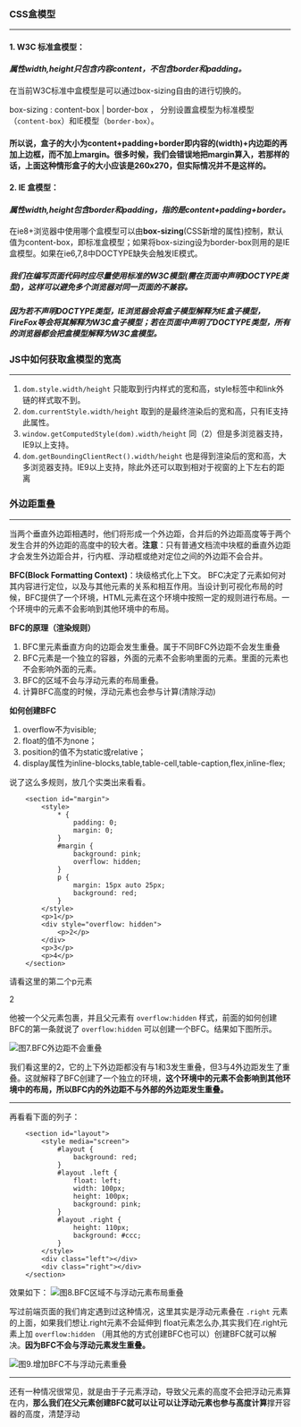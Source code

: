 ### CSS盒模型

***

#### 1. W3C 标准盒模型：

#### *属性width,height只包含内容content，不包含border和padding。*

在当前W3C标准中盒模型是可以通过box-sizing自由的进行切换的。

box-sizing :	content-box | border-box ， 分别设置盒模型为标准模型（`content-box`）和IE模型（`border-box`）。

#### 所以说，盒子的大小为content+padding+border即内容的(width)+内边距的再加上边框，而不加上margin。很多时候，我们会错误地把margin算入，若那样的话，上面这种情形盒子的大小应该是260x270，但实际情况并不是这样的。

#### 2. IE 盒模型：

#### *属性width,height包含border和padding，指的是content+padding+border。*

在ie8+浏览器中使用哪个盒模型可以由**box-sizing**(CSS新增的属性)控制，默认值为content-box，即标准盒模型；如果将box-sizing设为border-box则用的是IE盒模型。如果在ie6,7,8中DOCTYPE缺失会触发IE模式。


##### 我们在编写页面代码时应尽量使用标准的W3C模型(需在页面中声明DOCTYPE类型)，这样可以避免多个浏览器对同一页面的不兼容。

##### 因为若不声明DOCTYPE类型，IE浏览器会将盒子模型解释为IE盒子模型，FireFox等会将其解释为W3C盒子模型；**若在页面中声明了DOCTYPE类型，所有的浏览器都会把盒模型解释为W3C盒模型。**

### JS中如何获取盒模型的宽高

***

1. `dom.style.width/height` 只能取到行内样式的宽和高，style标签中和link外链的样式取不到。
2. `dom.currentStyle.width/height` 取到的是最终渲染后的宽和高，只有IE支持此属性。
3. `window.getComputedStyle(dom).width/height` 同（2）但是多浏览器支持，IE9以上支持。
4. `dom.getBoundingClientRect().width/height` 也是得到渲染后的宽和高，大多浏览器支持。IE9以上支持，除此外还可以取到相对于视窗的上下左右的距离

### 外边距重叠

***

当两个垂直外边距相遇时，他们将形成一个外边距，合并后的外边距高度等于两个发生合并的外边距的高度中的较大者。**注意**：只有普通文档流中块框的垂直外边距才会发生外边距合并，行内框、浮动框或绝对定位之间的外边距不会合并。

**BFC(Block Formatting Context)**：块级格式化上下文。
BFC决定了元素如何对其内容进行定位，以及与其他元素的关系和相互作用。当设计到可视化布局的时候，BFC提供了一个环境，HTML元素在这个环境中按照一定的规则进行布局。一个环境中的元素不会影响到其他环境中的布局。

**BFC的原理（渲染规则）**

1. BFC里元素垂直方向的边距会发生重叠。属于不同BFC外边距不会发生重叠
2. BFC元素是一个独立的容器，外面的元素不会影响里面的元素。里面的元素也不会影响外面的元素。
3. BFC的区域不会与浮动元素的布局重叠。
4. 计算BFC高度的时候，浮动元素也会参与计算(清除浮动)

**如何创建BFC**

1. overflow不为visible;
2. float的值不为none；
3. position的值不为static或relative；
4. display属性为inline-blocks,table,table-cell,table-caption,flex,inline-flex;

说了这么多规则，放几个实类出来看看。

```
    <section id="margin">
        <style>
            * {
                padding: 0;
                margin: 0;
            }
            #margin {
                background: pink;
                overflow: hidden;
            }
            p {
                margin: 15px auto 25px;
                background: red;
            }
        </style>
        <p>1</p>
        <div style="overflow: hidden">
            <p>2</p>
        </div>
        <p>3</p>
        <p>4</p>
    </section>
```

请看这里的第二个p元素<p>2</p>他被一个父元素包裹，并且父元素有 `overflow:hidden` 样式，前面的如何创建BFC的第一条就说了 `overflow:hidden` 可以创建一个BFC。结果如下图所示。

![图7.BFC外边距不会重叠](https://segmentfault.com/img/remote/1460000013069525)

我们看这里的2，它的上下外边距都没有与1和3发生重叠，但3与4外边距发生了重叠。这就解释了BFC创建了一个独立的环境，**这个环境中的元素不会影响到其他环境中的布局，所以BFC内的外边距不与外部的外边距发生重叠。**

------

再看看下面的列子：

```
    <section id="layout">
        <style media="screen">
            #layout {
                background: red;
            }
            #layout .left {
                float: left;
                width: 100px;
                height: 100px;
                background: pink;
            }
            #layout .right {
                height: 110px;
                background: #ccc;
            }
        </style>
        <div class="left"></div>
        <div class="right"></div>
    </section>
```

效果如下：
![图8.BFC区域不与浮动元素布局重叠](https://segmentfault.com/img/remote/1460000013069526)

写过前端页面的我们肯定遇到过这种情况，这里其实是浮动元素叠在 `.right` 元素的上面，如果我们想让.right元素不会延伸到 float元素怎么办,其实我们在.right元素上加 `overflow:hidden` （用其他的方式创建BFC也可以）创建BFC就可以解决。**因为BFC不会与浮动元素发生重叠。**

![图9.增加BFC不与浮动元素重叠](https://segmentfault.com/img/remote/1460000013069527)

------

还有一种情况很常见，就是由于子元素浮动，导致父元素的高度不会把浮动元素算在内，**那么我们在父元素创建BFC就可以让可以让浮动元素也参与高度计算**撑开容器的高度，清楚浮动